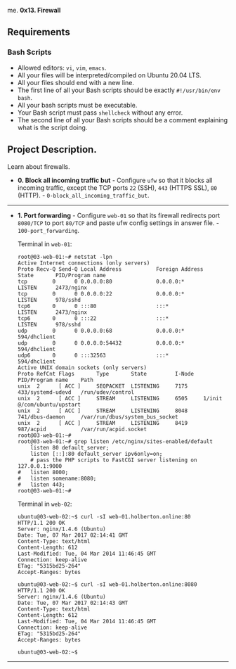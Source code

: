me.
**0x13. Firewall**

##  Requirements

### Bash Scripts
*   Allowed editors: `vi`, `vim`, `emacs`.
*   All your files will be interpreted/compiled on Ubuntu 20.04 LTS.
*   All your files should end with a new line.
*   The first line of all your Bash scripts should be exactly `#!/usr/bin/env bash`.
*   All your bash scripts must be executable.
*   Your Bash script must pass `shellcheck` without any error.
*   The second line of all your Bash scripts should be a comment explaining what is the script doing.

## Project Description.
Learn about firewalls.


* **0. Block all incoming traffic but** - Configure `ufw` so that it blocks all incoming traffic, except the TCP ports `22` (SSH), `443` (HTTPS SSL), `80` (HTTP). - `0-block_all_incoming_traffic_but`.
---

* **1. Port forwarding** - Configure `web-01` so that its firewall redirects port `8080/TCP` to port `80/TCP` and paste ufw config settings in answer file. - `100-port_forwarding`.

    Terminal in `web-01`:
	```
	root@03-web-01:~# netstat -lpn
    Active Internet connections (only servers)
    Proto Recv-Q Send-Q Local Address           Foreign Address         State       PID/Program name
    tcp        0      0 0.0.0.0:80              0.0.0.0:*               LISTEN      2473/nginx
    tcp        0      0 0.0.0.0:22              0.0.0.0:*               LISTEN      978/sshd
    tcp6       0      0 :::80                   :::*                    LISTEN      2473/nginx
    tcp6       0      0 :::22                   :::*                    LISTEN      978/sshd
    udp        0      0 0.0.0.0:68              0.0.0.0:*                           594/dhclient
    udp        0      0 0.0.0.0:54432           0.0.0.0:*                           594/dhclient
    udp6       0      0 :::32563                :::*                                594/dhclient
    Active UNIX domain sockets (only servers)
    Proto RefCnt Flags       Type       State         I-Node   PID/Program name    Path
    unix  2      [ ACC ]     SEQPACKET  LISTENING     7175     433/systemd-udevd   /run/udev/control
    unix  2      [ ACC ]     STREAM     LISTENING     6505     1/init              @/com/ubuntu/upstart
    unix  2      [ ACC ]     STREAM     LISTENING     8048     741/dbus-daemon     /var/run/dbus/system_bus_socket
    unix  2      [ ACC ]     STREAM     LISTENING     8419     987/acpid           /var/run/acpid.socket
    root@03-web-01:~#
    root@03-web-01:~# grep listen /etc/nginx/sites-enabled/default
        listen 80 default_server;
        listen [::]:80 default_server ipv6only=on;
        # pass the PHP scripts to FastCGI server listening on 127.0.0.1:9000
    #   listen 8000;
    #   listen somename:8080;
    #   listen 443;
    root@03-web-01:~#
    ```

    Terminal in `web-02`:

    ```
    ubuntu@03-web-02:~$ curl -sI web-01.holberton.online:80
    HTTP/1.1 200 OK
    Server: nginx/1.4.6 (Ubuntu)
    Date: Tue, 07 Mar 2017 02:14:41 GMT
    Content-Type: text/html
    Content-Length: 612
    Last-Modified: Tue, 04 Mar 2014 11:46:45 GMT
    Connection: keep-alive
    ETag: "5315bd25-264"
    Accept-Ranges: bytes

    ubuntu@03-web-02:~$ curl -sI web-01.holberton.online:8080
    HTTP/1.1 200 OK
    Server: nginx/1.4.6 (Ubuntu)
    Date: Tue, 07 Mar 2017 02:14:43 GMT
    Content-Type: text/html
    Content-Length: 612
    Last-Modified: Tue, 04 Mar 2014 11:46:45 GMT
    Connection: keep-alive
    ETag: "5315bd25-264"
    Accept-Ranges: bytes

    ubuntu@03-web-02:~$
    ```
---

